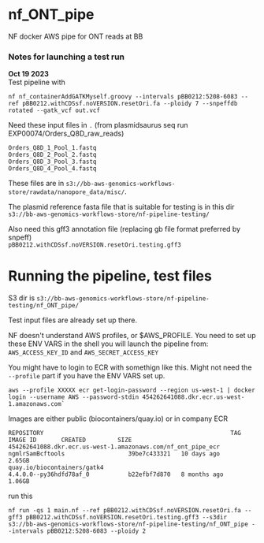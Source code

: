 # nf_ONT_pipe
NF docker AWS pipe for ONT reads at BB


### Notes for launching a test run
**Oct 19 2023**  
Test pipeline with 

```
nf nf_containerAddGATKMyself.groovy --intervals pBB0212:5208-6083 --ref pBB0212.withCDSsf.noVERSION.resetOri.fa --ploidy 7 --snpeffdb rotated --gatk_vcf out.vcf
```

Need these input files in `.` (from plasmidsaurus seq run EXP00074/Orders_Q8D_raw_reads)
```
Orders_Q8D_1_Pool_1.fastq
Orders_Q8D_2_Pool_2.fastq
Orders_Q8D_3_Pool_3.fastq
Orders_Q8D_4_Pool_4.fastq
```

These files are in `s3://bb-aws-genomics-workflows-store/rawdata/nanopore_data/misc/`. 

The plasmid reference fasta file that is suitable for testing is in this dir `s3://bb-aws-genomics-workflows-store/nf-pipeline-testing/`

Also need this gff3 annotation file (replacing gb file format preferred by snpeff)  
`pBB0212.withCDSsf.noVERSION.resetOri.testing.gff3`  



# Running the pipeline, test files

S3 dir is `s3://bb-aws-genomics-workflows-store/nf-pipeline-testing/nf_ONT_pipe/`

Test input files are already set up there.

NF doesn't understand AWS profiles, or $AWS_PROFILE. You need to set up these ENV VARS  in the shell you will launch the pipeline from:  `AWS_ACCESS_KEY_ID` and `AWS_SECRET_ACCESS_KEY`

You might have to login to ECR with somethign like this. Might not need the `--profile` part if you have the ENV VARS set up.

```
aws --profile XXXXX ecr get-login-password --region us-west-1 | docker login --username AWS --password-stdin 454262641088.dkr.ecr.us-west-1.amazonaws.com`
```

Images are either public (biocontainers/quay.io) or in company ECR

```
REPOSITORY                                                     TAG                               IMAGE ID       CREATED         SIZE
454262641088.dkr.ecr.us-west-1.amazonaws.com/nf_ont_pipe_ecr   ngmlrSamBcftools                  39be7c433321   10 days ago     2.65GB
quay.io/biocontainers/gatk4                                    4.4.0.0--py36hdfd78af_0           b22efbf7d870   8 months ago    1.06GB

```



run this

```
nf run -qs 1 main.nf --ref pBB0212.withCDSsf.noVERSION.resetOri.fa --gff3 pBB0212.withCDSsf.noVERSION.resetOri.testing.gff3 --s3dir s3://bb-aws-genomics-workflows-store/nf-pipeline-testing/nf_ONT_pipe --intervals pBB0212:5208-6083 --ploidy 2

```

